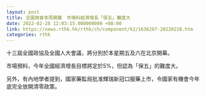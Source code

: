 ```yaml
---
layout: post
title: 全國兩會本周開幕　市場料經濟增長「保五」難度大
date: 2022-02-28 12:03:15.000000000 +08:00
link: https://news.rthk.hk/rthk/ch/component/k2/1636267-20220228.htm
categories: rthk
---
```


十三屆全國政協及全國人大會議，將分別於本星期五及六在北京開幕。

市場預料，今年全國經濟增長目標將定於5%，但認為「保五」的難度大。

另外，有內地學者提到，國家藥監局批准輝瑞新冠口服藥上市，令國家有機會今年底完全放開清零政策。
